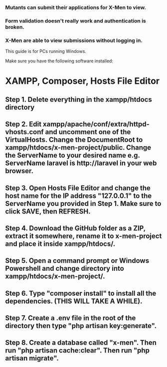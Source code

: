 ### Mutants can submit their applications for X-Men to view.
### Form validation doesn't really work and authentication is broken.
### X-Men are able to view submissions without logging in.

This guide is for PCs running Windows.

Make sure you have the following software installed:
# XAMPP, Composer, Hosts File Editor

## Step 1. Delete everything in the xampp/htdocs directory
## Step 2. Edit xampp/apache/conf/extra/httpd-vhosts.conf and uncomment one of the VirtualHosts. Change the DocumentRoot to xampp/htdocs/x-men-project/public. Change the ServerName to your desired name e.g. ServerName laravel is http://laravel in your web browser.
## Step 3. Open Hosts File Editor and change the host name for the IP address "127.0.0.1" to the ServerName you provided in Step 1. Make sure to click SAVE, then REFRESH.
## Step 4. Download the GitHub folder as a ZIP, extract it somewhere, rename it to x-men-project and place it inside xampp/htdocs/.
## Step 5. Open a command prompt or Windows Powershell and change directory into xampp/htdocs/x-men-project/.
## Step 6. Type "composer install" to install all the dependencies. (THIS WILL TAKE A WHILE).
## Step 7. Create a .env file in the root of the directory then type "php artisan key:generate".
## Step 8. Create a database called "x-men". Then run "php artisan cache:clear". Then run "php artisan migrate".
